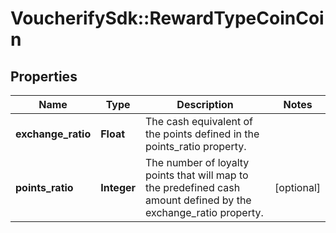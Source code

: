 # VoucherifySdk::RewardTypeCoinCoin

## Properties

| Name | Type | Description | Notes |
| ---- | ---- | ----------- | ----- |
| **exchange_ratio** | **Float** | The cash equivalent of the points defined in the points_ratio property. |  |
| **points_ratio** | **Integer** | The number of loyalty points that will map to the predefined cash amount defined by the exchange_ratio property. | [optional] |


